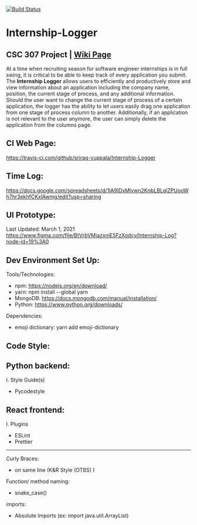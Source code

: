 [![Build Status](https://travis-ci.com/srirag-vuppala/Internship-Logger.svg?branch=main)](https://travis-ci.com/srirag-vuppala/Internship-Logger)
# Internship-Logger
CSC 307 Project | [Wiki Page](https://github.com/srirag-vuppala/Internship-Logger/wiki)  
---
At a time when recruiting season for software engineer internships is in full swing, it is critical to be able to keep track of every application you submit. The **Internship Logger** allows users to efficiently and productively store and view information about an application including the company name, position, the current stage of process, and any additional information. Should the user want to change the current stage of process of a certain application, the logger has the ability to let users easily drag one application from one stage of process column to another. Additionally, if an application is not relevant to the user anymore, the user can simply delete the application from the columns page.

CI Web Page:
---
https://travis-ci.com/github/srirag-vuppala/Internship-Logger

Time Log:
---
https://docs.google.com/spreadsheets/d/1lA9IDxMlvwn2KnbLBLqlZPUooWh7hr3ekhfCKxlAwmg/edit?usp=sharing

UI Prototype:
---
Last Updated: March 1, 2021  
https://www.figma.com/file/BtVrbVMiazxniE5FzXodcy/Internship-Log?node-id=19%3A0

Dev Environment Set Up:
---
Tools/Technologies:

- npm: https://nodejs.org/en/download/
- yarn: npm install --global yarn
- MongoDB: https://docs.mongodb.com/manual/installation/  
- Python: https://www.python.org/downloads/  

Dependencies:

- emoji dictionary: yarn add emoji-dictionary

Code Style:
---
Python backend:
---
I. Style Guide(s)
- Pycodestyle 

React frontend:
---
I. Plugins
 - ESLint
 - Prettier
---
Curly Braces: 
- on same line (K&R Style (OTBS) )
<!-- end of the list -->
Function/ method naming:
- snake_case()
<!-- end of the list -->
imports:
- Absolute Imports (ex: import java.util.ArrayList)
